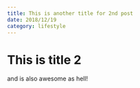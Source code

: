 ```yaml
---
title: This is another title for 2nd post
date: 2018/12/19
category: lifestyle
---
```


# This is title 2

and is also awesome as hell!